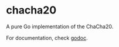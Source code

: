 chacha20
========

A pure Go implementation of the ChaCha20.

For documentation, check [godoc](http://godoc.org/github.com/spaco/spo/src/cipher/chacha20).
